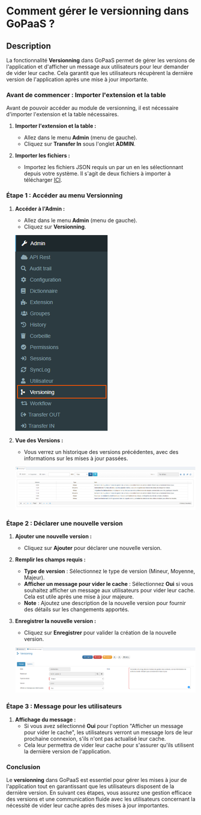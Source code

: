 # Comment gérer le versionning dans GoPaaS ?

## Description

La fonctionnalité **Versionning** dans GoPaaS permet de gérer les versions de l'application et d'afficher un message aux utilisateurs pour leur demander de vider leur cache. Cela garantit que les utilisateurs récupèrent la dernière version de l'application après une mise à jour importante.

### Avant de commencer : Importer l'extension et la table

Avant de pouvoir accéder au module de versionning, il est nécessaire d'importer l'extension et la table nécessaires.

1. **Importer l'extension et la table :**
   - Allez dans le menu **Admin** (menu de gauche).
   - Cliquez sur **Transfer In** sous l'onglet **ADMIN**.
   
2. **Importer les fichiers :**
   - Importez les fichiers JSON requis un par un en les sélectionnant depuis votre système. Il s'agit de deux fichiers à importer à télécharger [ICI](https://drive.google.com/file/d/1_QcZ1tiHdVX5xQBaVmQkmEARi0yrLWgQ/view).

### Étape 1 : Accéder au menu Versionning

1. **Accéder à l'Admin :**
   - Allez dans le menu **Admin** (menu de gauche).
   - Cliquez sur **Versionning**.

   ![screenshot](./images/image.png)

2. **Vue des Versions :**
   - Vous verrez un historique des versions précédentes, avec des informations sur les mises à jour passées.

   ![screenshot](./images/image1.png)

### Étape 2 : Déclarer une nouvelle version

1. **Ajouter une nouvelle version :**
   - Cliquez sur **Ajouter** pour déclarer une nouvelle version.

2. **Remplir les champs requis :**
   - **Type de version** : Sélectionnez le type de version (Mineur, Moyenne, Majeur).
   - **Afficher un message pour vider le cache** : Sélectionnez **Oui** si vous souhaitez afficher un message aux utilisateurs pour vider leur cache. Cela est utile après une mise à jour majeure.
   - **Note** : Ajoutez une description de la nouvelle version pour fournir des détails sur les changements apportés.

3. **Enregistrer la nouvelle version :**
   - Cliquez sur **Enregistrer** pour valider la création de la nouvelle version.

   ![screenshot](./images/image2.png)

### Étape 3 : Message pour les utilisateurs

1. **Affichage du message :**
   - Si vous avez sélectionné **Oui** pour l'option "Afficher un message pour vider le cache", les utilisateurs verront un message lors de leur prochaine connexion, s'ils n'ont pas actualisé leur cache.
   - Cela leur permettra de vider leur cache pour s'assurer qu'ils utilisent la dernière version de l'application.

### Conclusion

Le **versionning** dans GoPaaS est essentiel pour gérer les mises à jour de l'application tout en garantissant que les utilisateurs disposent de la dernière version. En suivant ces étapes, vous assurez une gestion efficace des versions et une communication fluide avec les utilisateurs concernant la nécessité de vider leur cache après des mises à jour importantes.